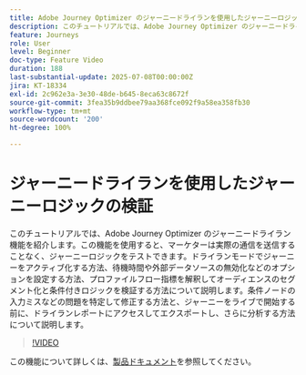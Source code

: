 ```yaml
---
title: Adobe Journey Optimizer のジャーニードライランを使用したジャーニーロジックの検証
description: このチュートリアルでは、Adobe Journey Optimizer のジャーニードライラン機能を紹介します。この機能を使用すると、マーケターは実際の通信を送信することなく、ジャーニーロジックをテストできます。ドライランモードでジャーニーをアクティブ化する方法、待機時間や外部データソースの無効化などのオプションを設定する方法、プロファイルフロー指標を解釈してオーディエンスのセグメント化と条件付きロジックを検証する方法について説明します。条件ノードの入力ミスなどの問題を特定して修正する方法と、ジャーニーをライブで開始する前に、ドライランレポートにアクセスしてエクスポートし、さらに分析する方法について説明します。
feature: Journeys
role: User
level: Beginner
doc-type: Feature Video
duration: 188
last-substantial-update: 2025-07-08T00:00:00Z
jira: KT-18334
exl-id: 2c962e3a-3e30-48de-b645-8eca63c8672f
source-git-commit: 3fea35b9ddbee79aa368fce092f9a58ea358fb30
workflow-type: tm+mt
source-wordcount: '200'
ht-degree: 100%

---
```


# ジャーニードライランを使用したジャーニーロジックの検証

このチュートリアルでは、Adobe Journey Optimizer のジャーニードライラン機能を紹介します。この機能を使用すると、マーケターは実際の通信を送信することなく、ジャーニーロジックをテストできます。ドライランモードでジャーニーをアクティブ化する方法、待機時間や外部データソースの無効化などのオプションを設定する方法、プロファイルフロー指標を解釈してオーディエンスのセグメント化と条件付きロジックを検証する方法について説明します。条件ノードの入力ミスなどの問題を特定して修正する方法と、ジャーニーをライブで開始する前に、ドライランレポートにアクセスしてエクスポートし、さらに分析する方法について説明します。

>[!VIDEO](https://video.tv.adobe.com/v/3464681/?learn=on&enablevpops)

この機能について詳しくは、[製品ドキュメント](https://experienceleague.adobe.com/ja/docs/journey-optimizer/using/orchestrate-journeys/create-journey/journey-dry-run)を参照してください。
